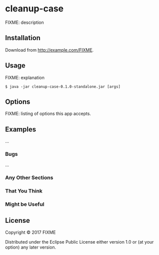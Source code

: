 # cleanup-case

FIXME: description

## Installation

Download from http://example.com/FIXME.

## Usage

FIXME: explanation

    $ java -jar cleanup-case-0.1.0-standalone.jar [args]

## Options

FIXME: listing of options this app accepts.

## Examples

...

### Bugs

...

### Any Other Sections
### That You Think
### Might be Useful

## License

Copyright © 2017 FIXME

Distributed under the Eclipse Public License either version 1.0 or (at
your option) any later version.
